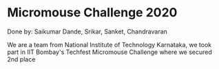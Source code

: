 # Micromouse Challenge 2020

Done by:
Saikumar Dande, Srikar, Sanket, Chandravaran

We are a team from National Institute of Technology Karnataka, we took part in IIT Bombay's Techfest Micromouse Challenge where we secured 2nd place
